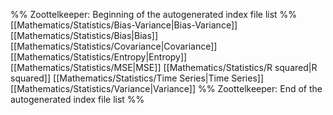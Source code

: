 %% Zoottelkeeper: Beginning of the autogenerated index file list  %%
 [[Mathematics/Statistics/Bias-Variance|Bias-Variance]]
 [[Mathematics/Statistics/Bias|Bias]]
 [[Mathematics/Statistics/Covariance|Covariance]]
 [[Mathematics/Statistics/Entropy|Entropy]]
 [[Mathematics/Statistics/MSE|MSE]]
 [[Mathematics/Statistics/R squared|R squared]]
 [[Mathematics/Statistics/Time Series|Time Series]]
 [[Mathematics/Statistics/Variance|Variance]]
%% Zoottelkeeper: End of the autogenerated index file list  %%
